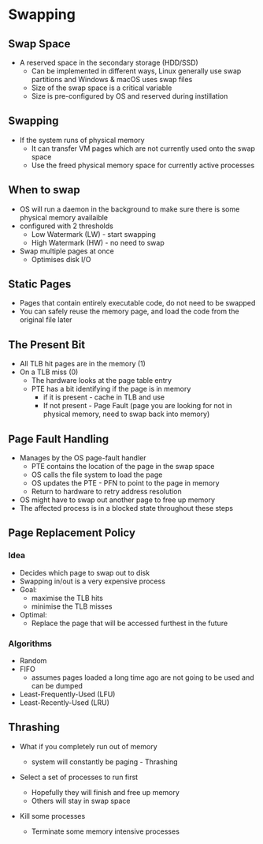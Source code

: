 # Swapping

## Swap Space
- A reserved space in the secondary storage (HDD/SSD)
	- Can be implemented in different ways, Linux generally use swap partitions and Windows & macOS uses swap files
	- Size of the swap space is a critical variable
	- Size is pre-configured by OS and reserved during instillation 

## Swapping
- If the system runs of physical memory
	- It can transfer VM pages which are not currently used onto the swap space
	- Use the freed physical memory space for currently active processes

## When to swap
- OS will run a daemon in the background to make sure there is some physical memory availaible
- configured with 2 thresholds
	- Low Watermark (LW) - start swapping
	- High Watermark (HW) - no need to swap
- Swap multiple pages at once
	- Optimises disk I/O

## Static Pages
- Pages that contain entirely executable code, do not need to be swapped
- You can safely reuse the memory page, and load the code from the original file later

## The Present Bit
- All TLB hit pages are in the memory (1)
- On a TLB miss (0)
	- The hardware looks at the page table entry
	- PTE has a bit identifying if the page is in memory
		- if it is present - cache in TLB and use
		- If not present - Page Fault (page you are looking for not in physical memory, need to swap back into memory)


## Page Fault Handling
- Manages by the OS page-fault handler
	- PTE contains the location of the page in the swap space
	- OS calls the file system to load the page
	- OS updates the PTE - PFN to point to the page in memory
	- Return to hardware to retry address resolution
- OS might have to swap out another page to free up memory
- The affected process is in a blocked state throughout these steps


## Page Replacement Policy
### Idea
- Decides which page to swap out to disk
- Swapping in/out is a very expensive process
- Goal:
	- maximise the TLB hits
	- minimise the TLB misses
- Optimal:
	- Replace the page that will be accessed furthest in the future

### Algorithms
- Random
- FIFO
	- assumes pages loaded a long time ago are not going to be used and can be dumped
- Least-Frequently-Used (LFU)
- Least-Recently-Used (LRU)

## Thrashing
- What if you completely run out of memory
	- system will constantly be paging - Thrashing

- Select a set of processes to run first
	- Hopefully they will finish and free up memory
	- Others will stay in swap space
- Kill some processes
	- Terminate some memory intensive processes